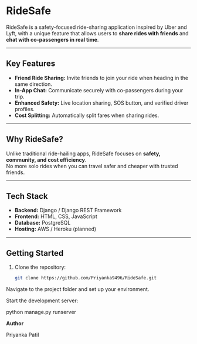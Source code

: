 # RideSafe

RideSafe is a safety-focused ride-sharing application inspired by Uber and Lyft, with a unique feature that allows users to **share rides with friends** and **chat with co-passengers in real time**.

---

## Key Features

- **Friend Ride Sharing:** Invite friends to join your ride when heading in the same direction.
- **In-App Chat:** Communicate securely with co-passengers during your trip.
- **Enhanced Safety:** Live location sharing, SOS button, and verified driver profiles.
- **Cost Splitting:** Automatically split fares when sharing rides.

---

## Why RideSafe?

Unlike traditional ride-hailing apps, RideSafe focuses on **safety, community, and cost efficiency**.  
No more solo rides when you can travel safer and cheaper with trusted friends.

---

## Tech Stack

- **Backend:** Django / Django REST Framework
- **Frontend:** HTML, CSS, JavaScript
- **Database:** PostgreSQL
- **Hosting:** AWS / Heroku (planned)

---

## Getting Started

1. Clone the repository:
   ```bash
   git clone https://github.com/Priyanka9496/RideSafe.git

Navigate to the project folder and set up your environment.

Start the development server:

python manage.py runserver



**Author**

Priyanka Patil